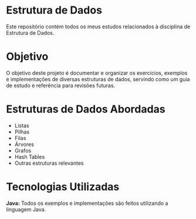 # Estrutura de Dados

Este repositório contém todos os meus estudos relacionados à disciplina de Estrutura de Dados.

# Objetivo 

O objetivo deste projeto é documentar e organizar os exercícios, exemplos e implementações de diversas estruturas de dados, servindo como um guia de estudo e referência para revisões futuras.

# Estruturas de Dados Abordadas

- Listas
- Pilhas
- Filas
- Árvores
- Grafos
- Hash Tables
- Outras estruturas relevantes

# Tecnologias Utilizadas

**Java:** Todos os exemplos e implementações são feitos utilizando a linguagem Java.

